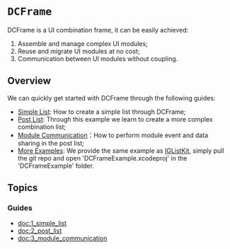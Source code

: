 # ``DCFrame``

DCFrame is a UI combination frame, it can be easily achieved:

1. Assemble and manage complex UI modules; 
2. Reuse and migrate UI modules at no cost;
3. Communication between UI modules without coupling.

## Overview

We can quickly get started with DCFrame through the following guides:

* [Simple List](doc:1_simple_list): How to create a simple list through DCFrame;
* [Post List](doc:2_post_list): Through this example we learn to create a more complex combination list;
* [Module Communication](doc:3_module_communication)：How to perform module event and data sharing in the post list;
* [More Examples](https://github.com/bytedance/DCFrame/tree/master/DCFrameExample): We provide the same example as [IGListKit](https://github.com/Instagram/IGListKit), simply pull the git repo and open 'DCFrameExample.xcodeproj' in the 'DCFrameExample' folder. 

## Topics

### Guides

- <doc:1_simple_list>
- <doc:2_post_list>
- <doc:3_module_communication>
